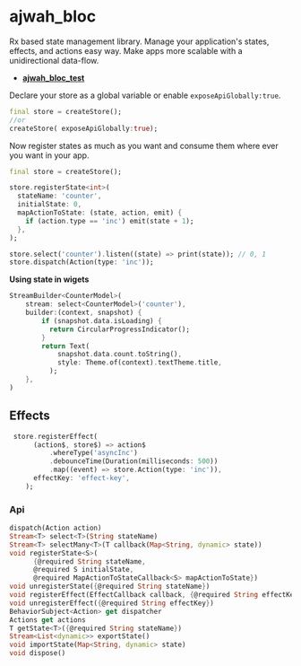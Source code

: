 # ajwah_bloc

Rx based state management library. Manage your application's states, effects, and actions easy way.
Make apps more scalable with a unidirectional data-flow.

- **[ajwah_bloc_test](https://pub.dev/packages/ajwah_bloc_test)**

Declare your store as a global variable or enable `exposeApiGlobally:true`.

```dart
final store = createStore();
//or
createStore( exposeApiGlobally:true);
```

Now register states as much as you want and consume them where ever you want in your app.

```dart
final store = createStore();

store.registerState<int>(
  stateName: 'counter',
  initialState: 0,
  mapActionToState: (state, action, emit) {
    if (action.type == 'inc') emit(state + 1);
  },
);

store.select('counter').listen((state) => print(state)); // 0, 1
store.dispatch(Action(type: 'inc'));
```

**Using state in wigets**

```dart
StreamBuilder<CounterModel>(
    stream: select<CounterModel>('counter'),
    builder:(context, snapshot) {
        if (snapshot.data.isLoading) {
          return CircularProgressIndicator();
        }
        return Text(
            snapshot.data.count.toString(),
            style: Theme.of(context).textTheme.title,
          );
    },
)
```

## Effects

```dart
 store.registerEffect(
      (action$, store$) => action$
          .whereType('asyncInc')
          .debounceTime(Duration(milliseconds: 500))
          .map((event) => store.Action(type: 'inc')),
      effectKey: 'effect-key',
    );

```

### Api

```dart
dispatch(Action action)
Stream<T> select<T>(String stateName)
Stream<T> selectMany<T>(T callback(Map<String, dynamic> state))
void registerState<S>(
      {@required String stateName,
      @required S initialState,
      @required MapActionToStateCallback<S> mapActionToState})
void unregisterState({@required String stateName})
void registerEffect(EffectCallback callback, {@required String effectKey})
void unregisterEffect({@required String effectKey})
BehaviorSubject<Action> get dispatcher
Actions get actions
T getState<T>({@required String stateName})
Stream<List<dynamic>> exportState()
void importState(Map<String, dynamic> state)
void dispose()
```

